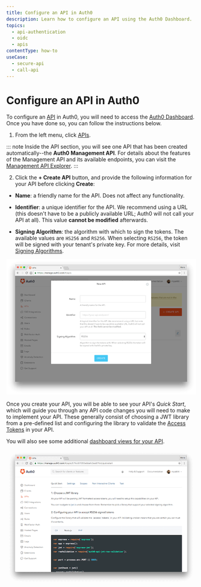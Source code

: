 ```yaml
---
title: Configure an API in Auth0
description: Learn how to configure an API using the Auth0 Dashboard.
topics:
  - api-authentication
  - oidc
  - apis
contentType: how-to
useCase:
  - secure-api
  - call-api
---
```


# Configure an API in Auth0

To configure an [API](/api-auth/apis.md) in Auth0, you will need to access the [Auth0 Dashboard](${manage_url}). Once you have done so, you can follow the instructions below.

1. From the left menu, click [APIs](${manage_url}/#/apis).

::: note
Inside the API section, you will see one API that has been created automatically--the **Auth0 Management API**. For details about the features of the Management API and its available endpoints, you can visit the [Management API Explorer](/api/management/v2).
:::

2. Click the **+ Create API** button, and provide the following information for your API before clicking **Create**:

- **Name**: a friendly name for the API. Does not affect any functionality.

- **Identifier**: a unique identifier for the API. We recommend using a URL (this doesn't have to be a publicly available URL; Auth0 will not call your API at all). This value **cannot be modified** afterwards.

- **Signing Algorithm**: the algorithm with which to sign the tokens. The available values are `HS256` and `RS256`. When selecting `RS256`, the token will be signed with your tenant's private key. For more details, visit [Signing Algorithms](/api-auth/concepts/signing-algorithms).

![Create a new API](/media/articles/api/overview/create-api.png)

Once you create your API, you will be able to see your API's *Quick Start*, which will guide you through any API code changes you will need to make to implement your API. These generally consist of choosing a JWT library from a pre-defined list and configuring the library to validate the [Access Tokens](/tokens/access-token) in your API. 

You will also see some additional [dashboard views for your API](/api-auth/reference/dashboard/views-apis).

![API Quick Starts](/media/articles/api/overview/quickstarts-view.png)
